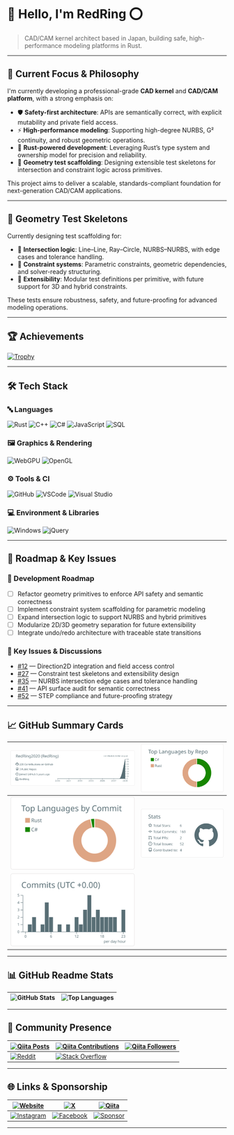 # 👋 Hello, I'm RedRing ⭕  
> CAD/CAM kernel architect based in Japan, building safe, high-performance modeling platforms in Rust.

---

## 🧩 Current Focus & Philosophy

I'm currently developing a professional-grade **CAD kernel** and **CAD/CAM platform**, with a strong emphasis on:

- 🛡️ **Safety-first architecture**: APIs are semantically correct, with explicit mutability and private field access.  
- ⚡ **High-performance modeling**: Supporting high-degree NURBS, G² continuity, and robust geometric operations.  
- 🦀 **Rust-powered development**: Leveraging Rust’s type system and ownership model for precision and reliability.  
- 🧪 **Geometry test scaffolding**: Designing extensible test skeletons for intersection and constraint logic across primitives.

This project aims to deliver a scalable, standards-compliant foundation for next-generation CAD/CAM applications.

---

## 🧪 Geometry Test Skeletons

Currently designing test scaffolding for:

- 🔹 **Intersection logic**: Line–Line, Ray–Circle, NURBS–NURBS, with edge cases and tolerance handling.  
- 🔹 **Constraint systems**: Parametric constraints, geometric dependencies, and solver-ready structuring.  
- 🔹 **Extensibility**: Modular test definitions per primitive, with future support for 3D and hybrid constraints.

These tests ensure robustness, safety, and future-proofing for advanced modeling operations.

---

## 🏆 Achievements

[![Trophy](https://github-profile-trophy.vercel.app/?username=RedRing2020&margin-w=0)](https://github.com/ryo-ma/github-profile-trophy)

---

## 🛠️ Tech Stack

### 🔤 Languages  
![Rust](https://img.shields.io/badge/Rust-–-lightgrey?logo=rust)
![C++](https://img.shields.io/badge/C++-–-lightgrey?logo=c%2B%2B)
![C#](https://img.shields.io/badge/C%23-–-lightgrey?logo=csharp)
![JavaScript](https://img.shields.io/badge/JavaScript-–-lightgrey?logo=javascript)
![SQL](https://img.shields.io/badge/SQL-–-lightgrey?logo=sqlite)

### 🖼️ Graphics & Rendering  
![WebGPU](https://img.shields.io/badge/WebGPU-–-lightgrey?logo=webgpu)
![OpenGL](https://img.shields.io/badge/OpenGL-–-lightgrey?logo=opengl)

### ⚙️ Tools & CI  
![GitHub](https://img.shields.io/badge/GitHub-–-lightgrey?logo=github)
![VSCode](https://img.shields.io/badge/VSCode-–-lightgrey?logo=visualstudio)
![Visual Studio](https://img.shields.io/badge/Visual%20Studio-–-lightgrey?logo=visualstudio)

### 💻 Environment & Libraries  
![Windows](https://img.shields.io/badge/Windows-–-lightgrey?logo=windows)
![jQuery](https://img.shields.io/badge/jQuery-–-lightgrey?logo=jquery)

---

## 📌 Roadmap & Key Issues

### 🔭 Development Roadmap

- [ ] Refactor geometry primitives to enforce API safety and semantic correctness  
- [ ] Implement constraint system scaffolding for parametric modeling  
- [ ] Expand intersection logic to support NURBS and hybrid primitives  
- [ ] Modularize 2D/3D geometry separation for future extensibility  
- [ ] Integrate undo/redo architecture with traceable state transitions

### 🧩 Key Issues & Discussions

- [#12](https://github.com/redring2020/cad-kernel/issues/12) — Direction2D integration and field access control  
- [#27](https://github.com/redring2020/cad-kernel/issues/27) — Constraint test skeletons and extensibility design  
- [#35](https://github.com/redring2020/cad-kernel/issues/35) — NURBS intersection edge cases and tolerance handling  
- [#41](https://github.com/redring2020/cad-kernel/issues/41) — API surface audit for semantic correctness  
- [#52](https://github.com/redring2020/cad-kernel/issues/52) — STEP compliance and future-proofing strategy

---

## 📈 GitHub Summary Cards

| ![Profile Details](https://raw.githubusercontent.com/redring2020/redring2020/main/profile-summary-card-output/default/0-profile-details.svg) | ![Repos per Language](https://raw.githubusercontent.com/redring2020/redring2020/main/profile-summary-card-output/default/1-repos-per-language.svg) |
| --- | --- |
| ![Most Commit Language](https://raw.githubusercontent.com/redring2020/redring2020/main/profile-summary-card-output/default/2-most-commit-language.svg) | ![Stats](https://raw.githubusercontent.com/redring2020/redring2020/main/profile-summary-card-output/default/3-stats.svg) |
| ![Productive Time](https://raw.githubusercontent.com/redring2020/redring2020/main/profile-summary-card-output/default/4-productive-time.svg) |  |

---

## 📊 GitHub Readme Stats

| ![GitHub Stats](https://github-readme-stats.vercel.app/api?username=redring2020&count_private=true&show_icons=true&theme=buefy) | ![Top Languages](https://github-readme-stats.vercel.app/api/top-langs/?username=redring2020&theme=buefy) |
| --- | --- |

---

## 🧠 Community Presence

| [![Qiita Posts](https://qiita-badge.apiapi.app/s/RedRing/posts.svg)](http://qiita.com/RedRing) | [![Qiita Contributions](https://qiita-badge.apiapi.app/s/RedRing/contributions.svg)](http://qiita.com/RedRing) | [![Qiita Followers](https://qiita-badge.apiapi.app/s/RedRing/followers.svg)](http://qiita.com/RedRing) |
| --- | --- | --- |
| [![Reddit](https://img.shields.io/badge/Reddit-RedRing2020-orange?logo=reddit)](https://www.reddit.com/user/RedRing2020) | [![Stack Overflow](https://img.shields.io/badge/StackOverflow-redring-yellow?logo=stack-overflow)](https://ja.stackoverflow.com/users/51688/redring) |  |

---

## 🌐 Links & Sponsorship

| [![Website](https://img.shields.io/badge/Website-redring.jp-0A0A0A?logo=google-chrome&logoColor=white)](http://redring.jp) | [![X](https://img.shields.io/badge/X-@redring2020-black?logo=x)](https://x.com/redring2020) | [![Qiita](https://img.shields.io/badge/Qiita-redring-green?logo=qiita)](https://qiita.com/redring) |
| --- | --- | --- |
| [![Instagram](https://img.shields.io/badge/Instagram-redringram-E4405F?logo=instagram&logoColor=white)](https://www.instagram.com/redringram/) | [![Facebook](https://img.shields.io/badge/Facebook-redring2020-1877F2?logo=facebook&logoColor=white)](https://www.facebook.com/redring2020/) | [![Sponsor](https://img.shields.io/badge/Sponsor-RedRing2020-blue?logo=github)](https://github.com/sponsors/redring2020) |

---
